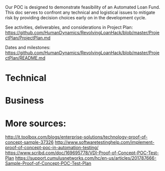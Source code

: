 Our POC is designed to demonstrate feasibility of an Automated Loan Fund. This doc serves to confront any technical and logistical issues to mitigate risk by providing decision choices early on in the development cycle.

See activities, deliverables, and considerations in Project Plan: https://github.com/HumanDynamics/RevolvingLoanHack/blob/master/ProjectPlan/ProjectPlan.md 

Dates and milestones: https://github.com/HumanDynamics/RevolvingLoanHack/blob/master/ProjectPlan/README.md


# Technical 


# Business



# More sources:
http://it.toolbox.com/blogs/enterprise-solutions/technology-proof-of-concept-sample-37326
http://www.softwaretestinghelp.com/implement-proof-of-concept-poc-in-automation-testing/
https://www.scribd.com/doc/169695778/VDI-Proof-of-Concept-POC-Test-Plan
https://support.cumulusnetworks.com/hc/en-us/articles/201787666-Sample-Proof-of-Concept-POC-Test-Plan
